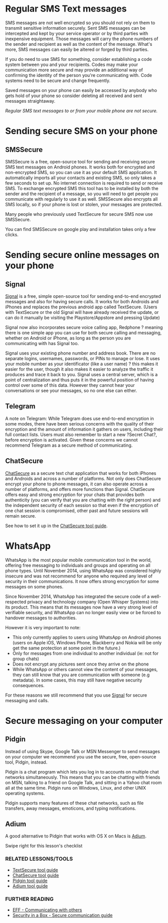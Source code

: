 Regular SMS Text messages
=========================

SMS messages are not well encrypted so you should not rely on them to
transmit sensitive information securely. Sent SMS messages can be
intercepted and kept by your service operator or by third parties with
inexpensive equipment. Those messages will carry the phone numbers of
the sender and recipient as well as the content of the message. What's
more, SMS messages can easily be altered or forged by third parties.

If you do need to use SMS for something, consider establishing a code
system between you and your recipients. Codes may make your
communication more secure and may provide an additional way of
confirming the identity of the person you're communicating with. Code
systems need to be secure and change frequently.

Saved messages on your phone can easily be accessed by anybody who gets
hold of your phone so consider deleting all received and sent messages
straightaway.

*Regular SMS text messages to or from your mobile phone are not secure.*

Sending secure SMS on your phone
================================

SMSSecure
---------

SMSSecure is a free, open-source tool for sending and receiving secure
SMS text messages on Android phones. It works both for encrypted and
non-encrypted SMS, so you can use it as your default SMS application. It
automatically imports all your contacts and existing SMS, so only takes
a few seconds to set up. No internet connection is required to send or
receive SMS. To exchange encrypted SMS this tool has to be installed by
both the sender and the recipient of a message, so you will need to get
people you communicate with regularly to use it as well. SMSSecure also
encrypts all SMS locally, so if your phone is lost or stolen, your
messages are protected.

Many people who previously used TextSecure for secure SMS now use
SMSSecure.

You can find SMSSecure on google play and installation takes only a few
clicks.

Sending secure online messages on your phone
============================================

Signal
------

[Signal](https://play.google.com/store/apps/details?id=org.thoughtcrime.securesms)
is a free, simple open-source tool for sending end-to-end encrypted
messages and also for having secure calls. It works for both Androids
and iPhones and replaces the previous android app called TextSecure.
(Users with TextSecure or the old Signal will have already received the
update, or can do it manually be visiting the Playstore/Appstore and
pressing Update)

Signal now also incorporates secure voice calling app, Redphone ?
meaning there is one simple app you can use for both secure calling and
messaging, whether on Android or iPhone, as long as the person you are
communicating with has Signal too.

Signal uses your existing phone number and address book. There are no
separate logins, usernames, passwords, or PINs to manage or lose. It
uses your mobile number as your identificator (like a user name) ? this
makes it easier for the user, though it also makes it easier to analyze
the traffic it produces and trace it back to you. Signal uses a central
server, which is a point of centralization and thus puts it in the
powerful position of having control over some of this data. However they
cannot hear your conversations or see your messages, so no one else can
either.

Telegram
--------

A note on Telegram: While Telegram does use end-to-end encryption in
some modes, there have been serious concerns with the quality of their
encryption and the amount of information it gathers on users, including
their full contact lists. Users must also remember to start a new
?Secret Chat?, before encryption is activated. Given these concerns we
cannot recommend Telegram as a secure method of communicating.

ChatSecure
----------

[ChatSecure](https://chatsecure.org/) as a secure text chat application
that works for both iPhones and Androids and across a number of
platforms. Not only does ChatSecure encrypt your phone to phone
messages, it can also operate across a number of platforms, and offers
more functions than Signal. ChatSecure offers easy and strong encryption
for your chats that provides both authenticity (you can verify that you
are chatting with the right person) and the independent security of each
session so that even if the encryption of one chat session is
compromised, other past and future sessions will remain secure.

See how to set it up in the [ChatSecure tool
guide](umbrella://lesson/chatsecure).

WhatsApp
========

WhatsApp is the most popular mobile communication tool in the world,
offering free messaging to individuals and groups and operating on all
phone types. Until November 2014, using WhatsApp was considered highly
insecure and was not recommend for anyone who required any level of
security in their communications. It now offers strong encryption for
some messages on some phones.

Since November 2014, WhatsApp has integrated the secure code of a
well-respected privacy and technology company (Open Whisper Systems)
into its product. This means that its messages now have a very strong
level of verifiable security, and WhatsApp can no longer easily view or
be forced to handover messages to authorities.

However it is very important to note:

-   This only currently applies to users using WhatsApp on Android
    phones (users on Apple iOS, Windows Phone, Blackberry and Nokia will
    be only get the same protection at some point in the future.)
-   Only for messages from one individual to another individual (ie: not
    for group chats)
-   Does not encrypt any pictures sent once they arrive on the phone
-   While WhatsApp or others cannot view the content of your messages,
    they can still know that you are communication with someone
    (e.g metadata). In some cases, this may still have negative
    security consequences.

For these reasons we still recommend that you use
[Signal](https://play.google.com/store/apps/details?id=org.thoughtcrime.securesms)
for secure messaging and calls.

Secure messaging on your computer
=================================

Pidgin
------

Instead of using Skype, Google Talk or MSN Messenger to send messages on
your computer we recommend you use the secure, free, open-source tool,
Pidgin, instead.

Pidgin is a chat program which lets you log in to accounts on multiple
chat networks simultaneously. This means that you can be chatting with
friends on MSN, talking to a friend on Google Talk, and sitting in a
Yahoo chat room all at the same time. Pidgin runs on Windows, Linux, and
other UNIX operating systems.

Pidgin supports many features of these chat networks, such as file
transfers, away messages, emoticons, and typing notifications.

Adium
-----

A good alternative to Pidgin that works with OS X on Macs is
[Adium](http://adium.im/).

Swipe right for this lesson's checklist

### RELATED LESSONS/TOOLS

-   [TextSecure tool guide](umbrella://lesson/textsecure)
-   [ChatSecure tool guide](umbrella://lesson/chatsecure)
-   [Pidgin tool guide](umbrella://lesson/pidgin)
-   [Adium tool guide](umbrella://lesson/adium)

### FURTHER READING

-   [EFF - Communicating with
    others](https://ssd.eff.org/en/module/communicating-others)
-   [Security in a Box - Secure communication
    guide](https://securityinabox.org/en/guide/secure-communication)

